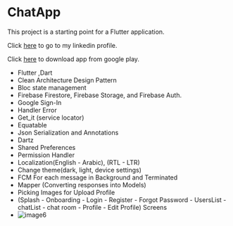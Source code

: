 # ChatApp

This project is a starting point for a Flutter application.

Click [here](https://www.linkedin.com/in/mina-nady-023314227/) to go to my linkedin profile.

Click [here](https://play.google.com/store/apps/details?id=dev.singlecodebase71.chatapp) to download app from google play.

- Flutter ,Dart
- Clean Architecture Design Pattern
- Bloc state management
- Firebase Firestore, Firebase Storage, and Firebase Auth.
- Google Sign-In
- Handler Error
- Get_it (service locator)
- Equatable
- Json Serialization and Annotations
- Dartz
- Shared Preferences
- Permission Handler
- Localization(English - Arabic), (RTL - LTR)
- Change theme(dark, light, device settings)
- FCM For each message in Background and Terminated
- Mapper (Converting responses into Models)
- Picking Images for Upload Profile
- (Splash - Onboarding - Login - Register - Forgot Password - UsersList - chatList - chat room - Profile - Edit Profile) Screens
- ![image6](https://github.com/MinaNady71/chat-app-clean-architecture-public/assets/101990428/68b12ba8-09da-429b-b90c-98be6c066aca)
